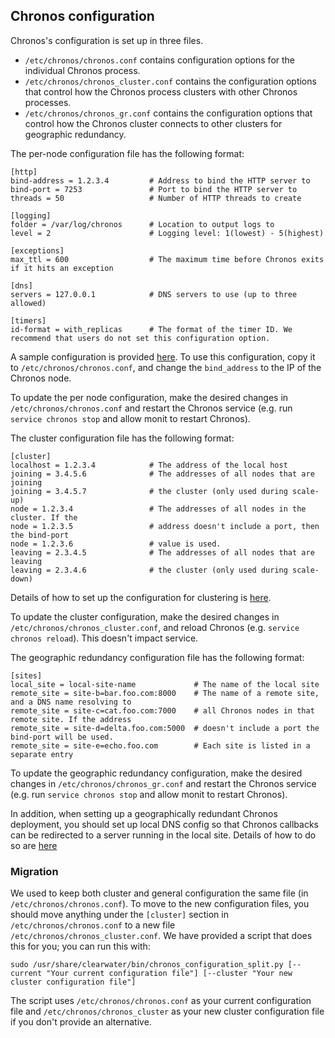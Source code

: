 ## Chronos configuration

Chronos's configuration is set up in three files.

*   `/etc/chronos/chronos.conf` contains configuration options for the
    individual Chronos process.
*   `/etc/chronos/chronos_cluster.conf` contains the configuration options that
    control how the Chronos process clusters with other Chronos processes.
*   `/etc/chronos/chronos_gr.conf` contains the configuration options that control
    how the Chronos cluster connects to other clusters for geographic redundancy.

The per-node configuration file has the following format:

    [http]
    bind-address = 1.2.3.4         # Address to bind the HTTP server to
    bind-port = 7253               # Port to bind the HTTP server to
    threads = 50                   # Number of HTTP threads to create

    [logging]
    folder = /var/log/chronos      # Location to output logs to
    level = 2                      # Logging level: 1(lowest) - 5(highest)

    [exceptions]
    max_ttl = 600                  # The maximum time before Chronos exits if it hits an exception

    [dns]
    servers = 127.0.0.1            # DNS servers to use (up to three allowed)

    [timers]
    id-format = with_replicas      # The format of the timer ID. We recommend that users do not set this configuration option.

A sample configuration is provided [here](https://github.com/Metaswitch/chronos/blob/dev/etc/chronos/chronos.conf.sample). To use this configuration, copy it to `/etc/chronos/chronos.conf`, and change the `bind_address` to the IP of the Chronos node.

To update the per node configuration, make the desired changes in `/etc/chronos/chronos.conf` and restart the Chronos service (e.g. run `service chronos stop` and allow monit to restart Chronos).

The cluster configuration file has the following format:

    [cluster]
    localhost = 1.2.3.4            # The address of the local host
    joining = 3.4.5.6              # The addresses of all nodes that are joining
    joining = 3.4.5.7              # the cluster (only used during scale-up)
    node = 1.2.3.4                 # The addresses of all nodes in the cluster. If the
    node = 1.2.3.5                 # address doesn't include a port, then the bind-port
    node = 1.2.3.6                 # value is used.
    leaving = 2.3.4.5              # The addresses of all nodes that are leaving
    leaving = 2.3.4.6              # the cluster (only used during scale-down)

Details of how to set up the configuration for clustering is [here](https://github.com/Metaswitch/chronos/blob/dev/doc/clustering.md).

To update the cluster configuration, make the desired changes in `/etc/chronos/chronos_cluster.conf`, and reload Chronos (e.g. `service chronos reload`). This doesn't impact service.

The geographic redundancy configuration file has the following format:

    [sites]
    local_site = local-site-name             # The name of the local site
    remote_site = site-b=bar.foo.com:8000    # The name of a remote site, and a DNS name resolving to
    remote_site = site-c=cat.foo.com:7000    # all Chronos nodes in that remote site. If the address
    remote_site = site-d=delta.foo.com:5000  # doesn't include a port the bind-port will be used.
    remote_site = site-e=echo.foo.com        # Each site is listed in a separate entry

To update the geographic redundancy configuration, make the desired changes in `/etc/chronos/chronos_gr.conf` and restart the Chronos service (e.g. run `service chronos stop` and allow monit to restart Chronos).

In addition, when setting up a geographically redundant Chronos deployment, you should set up local DNS config so that Chronos callbacks can be redirected to a server running in the local site. Details of how to do so are [here](http://clearwater.readthedocs.io/en/latest/Modifying_Clearwater_settings.html#modifying-dns-config)

### Migration

We used to keep both cluster and general configuration the same file (in `/etc/chronos/chronos.conf`). To move to the new configuration files, you should move anything under the `[cluster]` section in `/etc/chronos/chronos.conf` to a new file `/etc/chronos/chronos_cluster.conf`. We have provided a script that does this for you; you can run this with:

    sudo /usr/share/clearwater/bin/chronos_configuration_split.py [--current "Your current configuration file"] [--cluster "Your new cluster configuration file"]

The script uses `/etc/chronos/chronos.conf` as your current configuration file and `/etc/chronos/chronos_cluster` as your new cluster configuration file if you don't provide an alternative.
